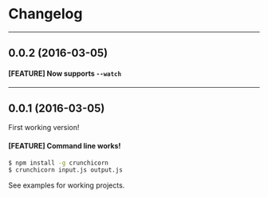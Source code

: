 # Changelog

---

## 0.0.2 (2016-03-05)

#### [FEATURE] Now supports `--watch`

---

## 0.0.1 (2016-03-05)

First working version!

#### [FEATURE] Command line works!

```bash
$ npm install -g crunchicorn
$ crunchicorn input.js output.js
```

See examples for working projects.
